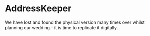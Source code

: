 # AddressKeeper
We have lost and found the physical version many times over whilst planning our wedding - it is time to replicate it digitally.
